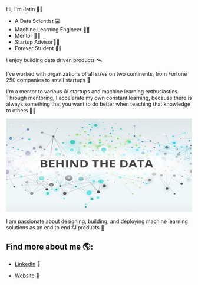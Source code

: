 
Hi, I'm Jatin 👋🏾  
- A Data Scientist 💻 
- Machine Learning Engineer 👨‍💻
- Mentor 👨‍🚀
- Startup Advisor👩‍🌾
- Forever Student 👨‍🎓

I enjoy building data driven products 🛰

I’ve worked with organizations of all sizes on two continents, from Fortune 250 companies to small startups 🚩

I'm a mentor to various AI startups and machine learning enthusiastics. Through mentoring, I accelerate my own constant learning, because there is always something that you want to do better when teaching that knowledge to others 👨‍🔬

<img src="https://github.com/jmalhot/jmalhot/blob/master/Data-Science3.jpeg">



I am passionate about designing, building, and deploying machine learning solutions as an end to end AI products 🎩


## Find more about me 🌎: 

- <a href="https://www.linkedin.com/in/jatin-malhotra//">LinkedIn</a> 💼

- <a href="https://www.jatin-malhotra.com//">Website</a> 💼
